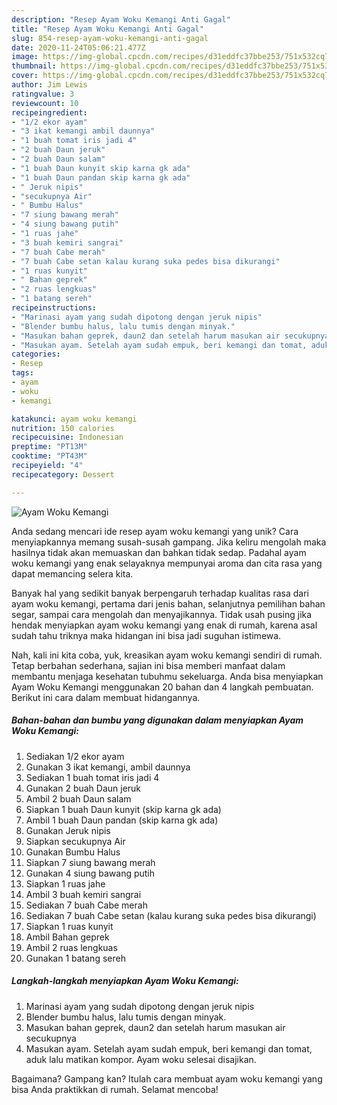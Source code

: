 ```yaml
---
description: "Resep Ayam Woku Kemangi Anti Gagal"
title: "Resep Ayam Woku Kemangi Anti Gagal"
slug: 854-resep-ayam-woku-kemangi-anti-gagal
date: 2020-11-24T05:06:21.477Z
image: https://img-global.cpcdn.com/recipes/d31eddfc37bbe253/751x532cq70/ayam-woku-kemangi-foto-resep-utama.jpg
thumbnail: https://img-global.cpcdn.com/recipes/d31eddfc37bbe253/751x532cq70/ayam-woku-kemangi-foto-resep-utama.jpg
cover: https://img-global.cpcdn.com/recipes/d31eddfc37bbe253/751x532cq70/ayam-woku-kemangi-foto-resep-utama.jpg
author: Jim Lewis
ratingvalue: 3
reviewcount: 10
recipeingredient:
- "1/2 ekor ayam"
- "3 ikat kemangi ambil daunnya"
- "1 buah tomat iris jadi 4"
- "2 buah Daun jeruk"
- "2 buah Daun salam"
- "1 buah Daun kunyit skip karna gk ada"
- "1 buah Daun pandan skip karna gk ada"
- " Jeruk nipis"
- "secukupnya Air"
- " Bumbu Halus"
- "7 siung bawang merah"
- "4 siung bawang putih"
- "1 ruas jahe"
- "3 buah kemiri sangrai"
- "7 buah Cabe merah"
- "7 buah Cabe setan kalau kurang suka pedes bisa dikurangi"
- "1 ruas kunyit"
- " Bahan geprek"
- "2 ruas lengkuas"
- "1 batang sereh"
recipeinstructions:
- "Marinasi ayam yang sudah dipotong dengan jeruk nipis"
- "Blender bumbu halus, lalu tumis dengan minyak."
- "Masukan bahan geprek, daun2 dan setelah harum masukan air secukupnya"
- "Masukan ayam. Setelah ayam sudah empuk, beri kemangi dan tomat, aduk lalu matikan kompor. Ayam woku selesai disajikan."
categories:
- Resep
tags:
- ayam
- woku
- kemangi

katakunci: ayam woku kemangi 
nutrition: 150 calories
recipecuisine: Indonesian
preptime: "PT13M"
cooktime: "PT43M"
recipeyield: "4"
recipecategory: Dessert

---
```



![Ayam Woku Kemangi](https://img-global.cpcdn.com/recipes/d31eddfc37bbe253/751x532cq70/ayam-woku-kemangi-foto-resep-utama.jpg)

Anda sedang mencari ide resep ayam woku kemangi yang unik? Cara menyiapkannya memang susah-susah gampang. Jika keliru mengolah maka hasilnya tidak akan memuaskan dan bahkan tidak sedap. Padahal ayam woku kemangi yang enak selayaknya mempunyai aroma dan cita rasa yang dapat memancing selera kita.

Banyak hal yang sedikit banyak berpengaruh terhadap kualitas rasa dari ayam woku kemangi, pertama dari jenis bahan, selanjutnya pemilihan bahan segar, sampai cara mengolah dan menyajikannya. Tidak usah pusing jika hendak menyiapkan ayam woku kemangi yang enak di rumah, karena asal sudah tahu triknya maka hidangan ini bisa jadi suguhan istimewa.




Nah, kali ini kita coba, yuk, kreasikan ayam woku kemangi sendiri di rumah. Tetap berbahan sederhana, sajian ini bisa memberi manfaat dalam membantu menjaga kesehatan tubuhmu sekeluarga. Anda bisa menyiapkan Ayam Woku Kemangi menggunakan 20 bahan dan 4 langkah pembuatan. Berikut ini cara dalam membuat hidangannya.

<!--inarticleads1-->

##### Bahan-bahan dan bumbu yang digunakan dalam menyiapkan Ayam Woku Kemangi:

1. Sediakan 1/2 ekor ayam
1. Gunakan 3 ikat kemangi, ambil daunnya
1. Sediakan 1 buah tomat iris jadi 4
1. Gunakan 2 buah Daun jeruk
1. Ambil 2 buah Daun salam
1. Siapkan 1 buah Daun kunyit (skip karna gk ada)
1. Ambil 1 buah Daun pandan (skip karna gk ada)
1. Gunakan  Jeruk nipis
1. Siapkan secukupnya Air
1. Gunakan  Bumbu Halus
1. Siapkan 7 siung bawang merah
1. Gunakan 4 siung bawang putih
1. Siapkan 1 ruas jahe
1. Ambil 3 buah kemiri sangrai
1. Sediakan 7 buah Cabe merah
1. Sediakan 7 buah Cabe setan (kalau kurang suka pedes bisa dikurangi)
1. Siapkan 1 ruas kunyit
1. Ambil  Bahan geprek
1. Ambil 2 ruas lengkuas
1. Gunakan 1 batang sereh




<!--inarticleads2-->

##### Langkah-langkah menyiapkan Ayam Woku Kemangi:

1. Marinasi ayam yang sudah dipotong dengan jeruk nipis
1. Blender bumbu halus, lalu tumis dengan minyak.
1. Masukan bahan geprek, daun2 dan setelah harum masukan air secukupnya
1. Masukan ayam. Setelah ayam sudah empuk, beri kemangi dan tomat, aduk lalu matikan kompor. Ayam woku selesai disajikan.




Bagaimana? Gampang kan? Itulah cara membuat ayam woku kemangi yang bisa Anda praktikkan di rumah. Selamat mencoba!

